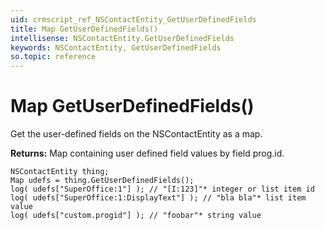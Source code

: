 ```yaml
---
uid: crmscript_ref_NSContactEntity_GetUserDefinedFields
title: Map GetUserDefinedFields()
intellisense: NSContactEntity.GetUserDefinedFields
keywords: NSContactEntity, GetUserDefinedFields
so.topic: reference
---
```


# Map GetUserDefinedFields()

Get the user-defined fields on the NSContactEntity as a map.

**Returns:** Map containing user defined field values by field prog.id.

```crmscript
NSContactEntity thing;
Map udefs = thing.GetUserDefinedFields();
log( udefs["SuperOffice:1"] ); // "[I:123]"* integer or list item id
log( udefs["SuperOffice:1:DisplayText"] ); // "bla bla"* list item value
log( udefs["custom.progid"] ); // "foobar"* string value
```

